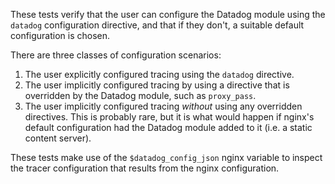 These tests verify that the user can configure the Datadog module using the
`datadog` configuration directive, and that if they don't, a suitable default
configuration is chosen.

There are three classes of configuration scenarios:

1. The user explicitly configured tracing using the `datadog` directive.
2. The user implicitly configured tracing by using a directive that is
   overridden by the Datadog module, such as `proxy_pass`.
3. The user implicitly configured tracing _without_ using any overridden
   directives.  This is probably rare, but it is what would happen if nginx's
   default configuration had the Datadog module added to it (i.e. a static
   content server). 

These tests make use of the `$datadog_config_json` nginx variable to inspect
the tracer configuration that results from the nginx configuration.
